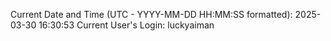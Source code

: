 Current Date and Time (UTC - YYYY-MM-DD HH:MM:SS formatted): 2025-03-30 16:30:53
Current User's Login: luckyaiman
